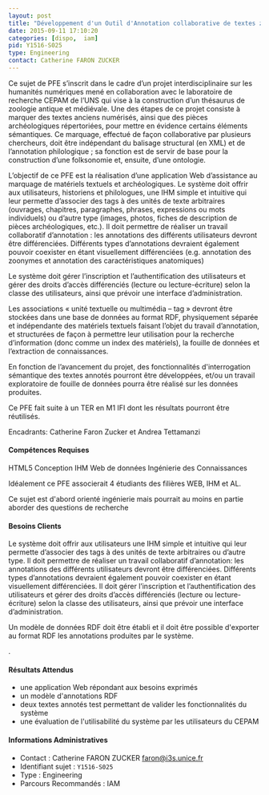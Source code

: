 ```yaml
---
layout: post
title: "Développement d'un Outil d'Annotation collaborative de textes zoologiques"
date: 2015-09-11 17:10:20
categories: [dispo,  iam]
pid: Y1516-S025
type: Engineering
contact: Catherine FARON ZUCKER
---
```

       
Ce sujet de PFE s’inscrit dans le cadre d’un projet interdisciplinaire sur les humanités numériques mené en collaboration avec le laboratoire de recherche CEPAM de l’UNS qui vise à la construction d’un thésaurus de zoologie antique et médiévale. Une des étapes de ce projet consiste à marquer des textes anciens numérisés, ainsi que des pièces archéologiques répertoriées, pour mettre en évidence certains éléments sémantiques. Ce marquage, effectué de façon collaborative par plusieurs chercheurs, doit être indépendant du balisage structural (en XML) et de l’annotation philologique ; sa fonction est de servir de base pour la construction d’une folksonomie et, ensuite, d’une ontologie.

L’objectif de ce PFE est la réalisation d’une application Web d’assistance au marquage de matériels textuels et archéologiques. Le système doit offrir aux utilisateurs, historiens et philologues, une IHM simple et intuitive qui leur permette d’associer des tags à des unités de texte arbitraires (ouvrages, chapitres, paragraphes, phrases, expressions ou mots individuels) ou d’autre type (images, photos, fiches de description de pièces archéologiques, etc.).
Il doit permettre de réaliser un travail collaboratif d’annotation : les annotations des différents utilisateurs devront être différenciées. Différents types d’annotations devraient également pouvoir coexister en étant visuellement différenciées (e.g. annotation des zoonymes et annotation des caractéristiques anatomiques)

Le système doit gérer l’inscription et l’authentification des utilisateurs et gérer des droits d’accès différenciés (lecture ou lecture-écriture) selon la classe des utilisateurs, ainsi que prévoir une interface d’administration.

Les associations « unité textuelle ou multimédia – tag » devront être stockées dans une base de données au format RDF, physiquement séparée et indépendante des matériels textuels faisant l’objet du travail d’annotation, et structurées de façon à permettre leur utilisation pour la recherche d’information (donc comme un index des matériels), la fouille de données et l’extraction de connaissances.

En fonction de l’avancement du projet, des fonctionnalités d'interrogation sémantique des textes annotés pourront être développées, et/ou un travail exploratoire de fouille de données pourra être réalisé sur les données produites.

Ce PFE fait suite à un TER en M1 IFI dont les résultats pourront être réutilisés.

Encadrants: Catherine Faron Zucker et Andrea Tettamanzi

#### Compétences Requises
HTML5
Conception IHM
Web de données
Ingénierie des Connaissances

Idéalement ce PFE associerait 4 étudiants des filières WEB, IHM et AL.

Ce sujet est d'abord orienté ingénierie mais pourrait au moins en partie aborder des questions de recherche


#### Besoins Clients
Le système doit offrir aux utilisateurs une IHM simple et intuitive qui leur permette d’associer des tags à des unités de texte arbitraires ou d’autre type.
Il doit permettre de réaliser un travail collaboratif d’annotation: les annotations des différents utilisateurs devront être différenciées. Différents types d’annotations devraient également pouvoir coexister en étant visuellement différenciées.
Il doit gérer l’inscription et l’authentification des utilisateurs et gérer des droits d’accès différenciés (lecture ou lecture-écriture) selon la classe des utilisateurs, ainsi que prévoir une interface d’administration.

Un modèle de données RDF doit être établi et il doit être possible d'exporter au format RDF les annotations produites par le système.

.

#### Résultats Attendus
- une application Web répondant aux besoins exprimés
- un modèle d'annotations RDF
- deux textes annotés test permettant de valider les fonctionnalités du système
- une évaluation de l'utilisabilité du système par les utilisateurs du CEPAM
     

#### Informations Administratives
  * Contact : Catherine FARON ZUCKER <faron@i3s.unice.fr>
  * Identifiant sujet : `Y1516-S025`
  * Type : Engineering
  * Parcours Recommandés :  IAM
     